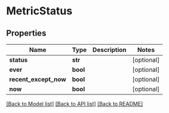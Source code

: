 # MetricStatus

## Properties
Name | Type | Description | Notes
------------ | ------------- | ------------- | -------------
**status** | **str** |  | [optional] 
**ever** | **bool** |  | [optional] 
**recent_except_now** | **bool** |  | [optional] 
**now** | **bool** |  | [optional] 

[[Back to Model list]](../README.md#documentation-for-models) [[Back to API list]](../README.md#documentation-for-api-endpoints) [[Back to README]](../README.md)


